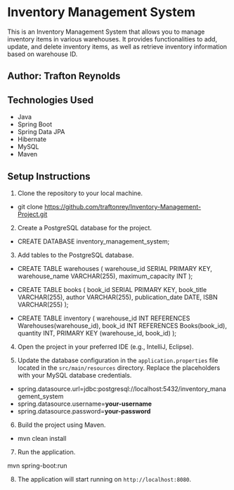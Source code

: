 # Inventory Management System

This is an Inventory Management System that allows you to manage inventory items in various warehouses. It provides functionalities to add, update, and delete inventory items, as well as retrieve inventory information based on warehouse ID.

## Author: Trafton Reynolds

## Technologies Used

- Java
- Spring Boot
- Spring Data JPA
- Hibernate
- MySQL
- Maven

## Setup Instructions

1. Clone the repository to your local machine.

- git clone https://github.com/traftonrey/Inventory-Management-Project.git

2. Create a PostgreSQL database for the project.

- CREATE DATABASE inventory_management_system;

3. Add tables to the PostgreSQL database.

- CREATE TABLE warehouses (
  warehouse_id SERIAL PRIMARY KEY,
  warehouse_name VARCHAR(255),
  maximum_capacity INT
);

- CREATE TABLE books (
  book_id SERIAL PRIMARY KEY,
  book_title VARCHAR(255),
  author VARCHAR(255),
  publication_date DATE,
  ISBN VARCHAR(255)
);

- CREATE TABLE inventory (
  warehouse_id INT REFERENCES Warehouses(warehouse_id),
  book_id INT REFERENCES Books(book_id),
  quantity INT,
  PRIMARY KEY (warehouse_id, book_id)
);


4. Open the project in your preferred IDE (e.g., IntelliJ, Eclipse).

5. Update the database configuration in the `application.properties` file located in the `src/main/resources` directory. Replace the placeholders with your MySQL database credentials.

- spring.datasource.url=jdbc:postgresql://localhost:5432/inventory_management_system
- spring.datasource.username=__your-username__
- spring.datasource.password=__your-password__


6. Build the project using Maven.

- mvn clean install


7. Run the application.

mvn spring-boot:run

8. The application will start running on `http://localhost:8080`.

